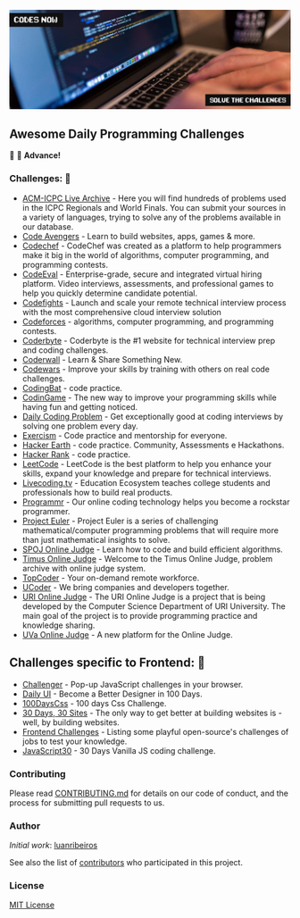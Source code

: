 ![Awesome Daily Programming Challenges](./.github/daily-programmer.jpeg)

## Awesome Daily Programming Challenges

:punch: :muscle: **Advance!**

### Challenges: :dart:

- [ACM-ICPC Live Archive](https://icpcarchive.ecs.baylor.edu) - Here you will find hundreds of problems used in the ICPC Regionals and World Finals. You can submit your sources in a variety of languages, trying to solve any of the problems available in our database.
- [Code Avengers](https://www.codeavengers.com/codecamp) - Learn to build websites, apps, games & more.
- [Codechef](https://www.codechef.com) - CodeChef was created as a platform to help programmers make it big in the world of algorithms, computer programming, and programming contests.
- [CodeEval](https://www.codeeval.com) - Enterprise-grade, secure and integrated virtual hiring platform. Video interviews, assessments, and professional games to help you quickly determine candidate potential.
- [Codefights](https://codefights.com) - Launch and scale your remote technical interview process with the most comprehensive cloud interview solution
- [Codeforces](http://codeforces.com) - algorithms, computer programming, and programming contests.
- [Coderbyte](https://coderbyte.com) - Coderbyte is the #1 website for technical interview prep and coding challenges.
- [Coderwall](https://coderwall.com) - Learn & Share Something New.
- [Codewars](https://www.codewars.com) - Improve your skills by training with others on real code challenges.
- [CodingBat](http://codingbat.com) - code practice.
- [CodinGame](https://www.codingame.com/start) - The new way to improve your programming skills while having fun and getting noticed.
- [Daily Coding Problem](https://www.dailycodingproblem.com) - Get exceptionally good at coding interviews by solving one problem every day.
- [Exercism](http://exercism.io) - Code practice and mentorship for everyone.
- [Hacker Earth](https://www.hackerearth.com) - code practice. Community, Assessments e Hackathons.
- [Hacker Rank](https://www.hackerrank.com) - code practice.
- [LeetCode](https://leetcode.com) - LeetCode is the best platform to help you enhance your skills, expand your knowledge and prepare for technical interviews.
- [Livecoding.tv](https://www.liveedu.tv) - Education Ecosystem teaches college students and professionals how to build real products.
- [Programmr](http://www.programmr.com) - Our online coding technology helps you become a rockstar programmer.
- [Project Euler](https://projecteuler.net) - Project Euler is a series of challenging mathematical/computer programming problems that will require more than just mathematical insights to solve.
- [SPOJ Online Judge](http://www.spoj.com) - Learn how to code and build efficient algorithms.
- [Timus Online Judge](http://acm.timus.ru) - Welcome to the Timus Online Judge, problem archive with online judge system.
- [TopCoder](https://www.topcoder.com) - Your on-demand remote workforce.
- [UCoder](https://ucoder.com.br) - We bring companies and developers together.
- [URI Online Judge](https://www.urionlinejudge.com.br) - The URI Online Judge is a project that is being developed by the Computer Science Department of URI University. The main goal of the project is to provide programming practice and knowledge sharing.
- [UVa Online Judge](https://uva.onlinejudge.org) - A new platform for the Online Judge.

## Challenges specific to Frontend: :dart:

- [Challenger](http://rileyjshaw.com/challenger) - Pop-up JavaScript challenges in your browser.
- [Daily UI](http://www.dailyui.co) - Become a Better Designer
  in 100 Days.
- [100DaysCss](https://100dayscss.com) - 100
  days Css Challenge.
- [30 Days, 30 Sites](http://www.subscribepage.com/30days30sites) - The only way to get better at building websites is - well, by building websites.
- [Frontend Challenges](https://github.com/LFeh/frontend-challenges) - Listing some playful open-source's challenges of jobs to test your knowledge.
- [JavaScript30](https://javascript30.com) - 30 Days Vanilla JS coding challenge.

### Contributing

Please read [CONTRIBUTING.md](https://github.com/luanribeiros/awesome-daily-programming-challenges/blob/master/CONTRIBUTING.md) for details on our code of conduct, and the process for submitting pull requests to us.

### Author

_Initial work_: [luanribeiros](https://github.com/luanribeiros)

See also the list of [contributors](https://github.com/luanribeiros/awesome-daily-programming-challenges/graphs/contributors) who participated in this project.

### License

[MIT License](https://github.com/luanribeiros/awesome-daily-programming-challenges/blob/master/LICENSE.md)
